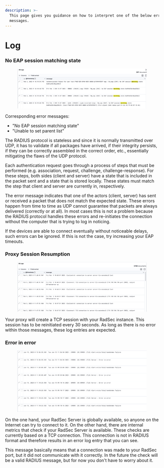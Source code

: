 ```yaml
---
description: >-
  This page gives you guidance on how to interpret one of the below error
  messages.
---
```


# Log

### No EAP session matching state

<figure><img src="../../.gitbook/assets/image (9) (3).png" alt=""><figcaption></figcaption></figure>

Corresponding error messages:

* "No EAP session matching state"
* "Unable to set parent list"

The RADIUS protocol is stateless and since it is normally transmitted over UDP, it has to validate if all packages have arrived, if their integrity persists, if they can be correctly assembled in the correct order, etc., essentially mitigating the flaws of the UDP protocol.

Each authentication request goes through a process of steps that must be performed (e.g. association, request, challenge, challenge-response). For these steps, both sides (client and server) have a state that is included in the packet sent and a state that is stored locally. These states must match the step that client and server are currently in, respectively.

The error message indicates that one of the actors (client, server) has sent or received a packet that does not match the expected state. These errors happen from time to time as UDP cannot guarantee that packets are always delivered (correctly or at all). In most cases this is not a problem  because the RADIUS protocol handles these errors and re-initiates the connection without the computer that is trying to log in noticing.

If the devices are able to connect eventually without noticeable delays, such errors can be ignored. If this is not the case, try increasing your EAP timeouts.



### Proxy Session Resumption

<figure><img src="../../.gitbook/assets/image (7) (1) (2).png" alt=""><figcaption></figcaption></figure>

Your proxy will create a TCP session with your RadSec instance. This session has to be reinitiated every 30 seconds. As long as there is no error within those messages, these log entries are expected.

### Error in error

<figure><img src="../../.gitbook/assets/image (4).png" alt=""><figcaption></figcaption></figure>

On the one hand, your RadSec Server is globally available, so anyone on the Internet can try to connect to it. On the other hand, there are internal metrics that check if your RadSec Server is available. These checks are currently based on a TCP connection. This connection is not in RADIUS format and therefore results in an error log entry that you can see.

This message basically means that a connection was made to your RadSec port, but it did not communicate with it correctly. In the future the check will be a valid RADIUS message, but for now you don't have to worry about it.
